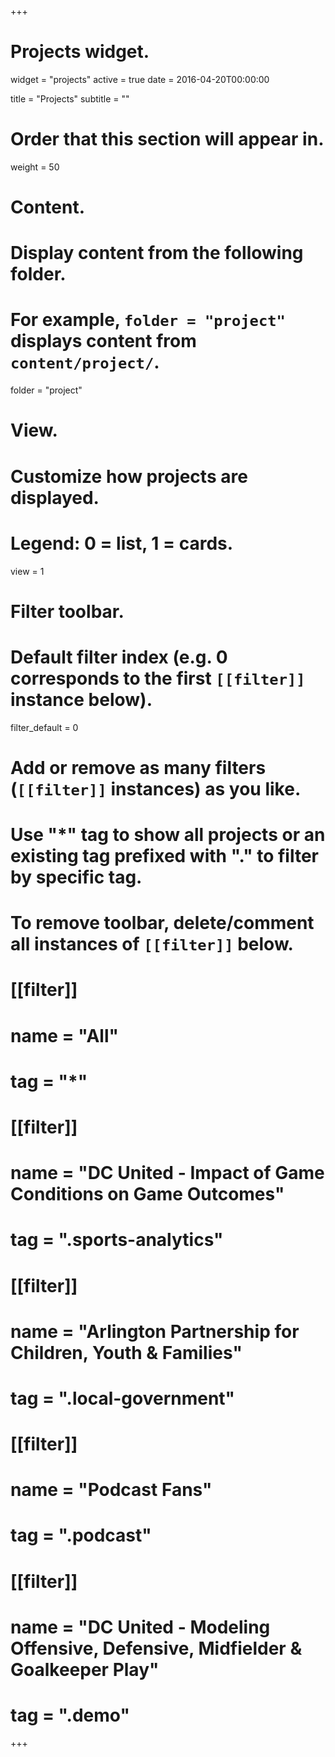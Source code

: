 +++
# Projects widget.
widget = "projects"
active = true
date = 2016-04-20T00:00:00

title = "Projects"
subtitle = ""

# Order that this section will appear in.
weight = 50

# Content.
# Display content from the following folder.
# For example, `folder = "project"` displays content from `content/project/`.
folder = "project"

# View.
# Customize how projects are displayed.
# Legend: 0 = list, 1 = cards.
view = 1

# Filter toolbar.

# Default filter index (e.g. 0 corresponds to the first `[[filter]]` instance below).
filter_default = 0

# Add or remove as many filters (`[[filter]]` instances) as you like.
# Use "*" tag to show all projects or an existing tag prefixed with "." to filter by specific tag.
# To remove toolbar, delete/comment all instances of `[[filter]]` below.
# [[filter]]
#   name = "All"
#   tag = "*"
#  
# [[filter]]
#   name = "DC United - Impact of Game Conditions on Game Outcomes"
#   tag = ".sports-analytics"
#
# [[filter]]
#   name = "Arlington Partnership for Children, Youth & Families"
#   tag = ".local-government"
#
# [[filter]]
#   name = "Podcast Fans"
#   tag = ".podcast"
#
# [[filter]]
#   name = "DC United - Modeling Offensive, Defensive, Midfielder & Goalkeeper Play"
#   tag = ".demo"

+++
